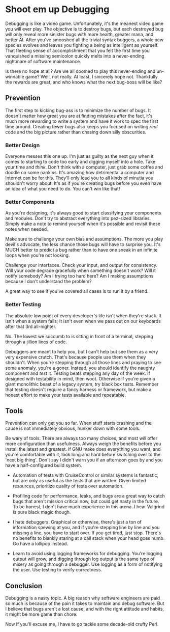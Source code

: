 # Shoot em up Debugging

Debugging is like a video game.  Unfortunately, it's the meanest video
game you will ever play.  The objective is to destroy bugs, but each
destroyed bug will only reveal more sinister bugs with more health,
greater mana, and better AI.  After you've smooshed all the trivial
syntax buggers, a whole new species evolves and leaves you fighting a
being as intelligent as yourself.  That fleeting sense of
accomplishment that you felt the first time you vanquished a missing
semicolon quickly melts into a never-ending nightmare of software
maintenance.

Is there no hope at all?  Are we all doomed to play this never-ending
and un-winnable game?  Well, not really.  At least, I sincerely hope
not.  Thankfully the rewards are great, and who knows what the next
bug-boss will be like?

## Prevention ##

The first step to kicking bug-ass is to minimize the number of bugs.
It doesn't matter how great you are at finding mistakes after the
fact, it's much more rewarding to write a system and have it work to
spec the first time around.  Creating fewer bugs also keeps you
focused on writing *real* code and the big picture rather than chasing
down silly obscurities.

### Better Design ###

Everyone messes this one up.  I'm just as guilty as the next guy when
it comes to starting to code too early and digging myself into a hole.
Take your time and *think*.  Don't think with a computer, just grab
some coffee and doodle on some napkins.  It's amazing how detrimental
a computer and Internet can be for this.  They'll only lead you to all
kinds of minutia you shouldn't worry about.  It's as if you're
creating bugs before you even have an idea of what you need to do.
You can't win like that!

### Better Components ###

As you're designing, it's always good to start classifying your
components and modules.  Don't try to abstract everything into pez-sized
libraries.  Simply make a note to remind yourself when it's possible
and revisit these notes when needed.

Make sure to challenge your own bias and assumptions.  The more you
play devil's advocate, the less chance those bugs will have to
surprise you.  It's MUCH better to predict a bug rather than to have
one sneak in an infinite loops when you're not looking.

Challenge your interfaces.  Check your input, and output for
consistency.  Will your code degrade gracefully when something doesn't
work?  Will it notify somebody?  Am I trying too hard here?  Am I
making assumptions because I don't understand the problem?

A great way to see if you've covered all cases is to run it by a
friend.

### Better Testing ###

The absolute low point of every developer's life isn't when they're
stuck.  It isn't when a system fails;  It isn't even when we pass out
on our keyboards after that 3rd all-nighter.

No.  The lowest we succumb to is sitting in front of a terminal,
stepping through a jillion lines of code.

Debuggers are meant to help you, but I can't help but see them as a
very very expensive crutch.  That's because people use them when they
shouldn't.  When you're stepping through all those lines and praying
to see some anomaly, you're a goner.  Instead, you should identify the
naughty component and *test* it.  Testing beats stepping any day of
the week.  If designed with testability in mind, then woot.  Otherwise
if you're given a giant monolithic beast of a legacy system, try black
box tests.  Remember that testing doesn't require a fancy harness or
framework, but make a honest effort to make your tests available and
repeatable.

## Tools ##

Prevention can only get you so far.  When stuff starts crashing and
the cause is not immediately obvious, hunker down with some tools.

Be wary of tools.  There are always too many choices, and most will
offer more configuration than usefulness.  Always weigh the benefits
before you install the latest and greatest.  If GNU make does
everything you want, and you're comfortable with it, look long and
hard before switching over to the 'next big thing'.  Don't say I
didn't warn you if an afternoon goes by and you have a half-configured
build system.

* Automation of tests with CruiseControl or similar systems is
  fantastic, but are only as useful as the tests that are written.
  Given limited resources, prioritize quality of tests over
  automation.

* Profiling code for performance, leaks, and bugs are a great way to
  catch bugs that aren't mission critical now, but could get nasty in
  the future.  To be honest, I don't have much experience in this
  arena.  I hear Valgrind is pure black magic though.

* I hate debuggers.  Graphical or otherwise, there's just a ton of
  information spewing at you, and if you're stepping line by line and
  you missing a line, you have to start over. If you get tired, just
  stop.  There's no benefits to blankly staring at a call stack when
  your head goes numb.  Go have a lollipop instead.

* Learn to avoid using logging frameworks for debugging.  You're
  logging output will grow, and digging through log output is the same
  type of misery as going through a debugger.  Use logging as a form
  of notifying the user.  Use testing to verify correctness.

## Conclusion ##

Debugging is a nasty topic.  A big reason why software engineers are
paid so much is because of the pain it takes to maintain and debug
software.  But I believe that bugs aren't a lost cause, and with the
right attitude and habits, it might be more game than chore.

Now if you'll excuse me, I have to go tackle some decade-old crufty
Perl.
